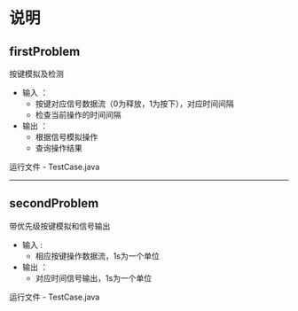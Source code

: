 # 说明

## firstProblem
按键模拟及检测
- 输入 ： 
    - 按键对应信号数据流（0为释放，1为按下），对应时间间隔
    - 检查当前操作的时间间隔
- 输出 ：
    - 根据信号模拟操作
    - 查询操作结果

运行文件 - TestCase.java

-------

## secondProblem
带优先级按键模拟和信号输出
- 输入 : 
    - 相应按键操作数据流，1s为一个单位
- 输出 ：
    - 对应时间信号输出，1s为一个单位

运行文件 - TestCase.java
